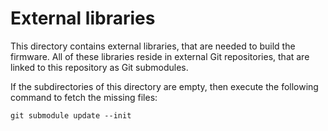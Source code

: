 # External libraries

This directory contains external libraries, that are needed to build the firmware.
All of these libraries reside in external Git repositories, that are linked to this repository as Git
submodules.

If the subdirectories of this directory are empty, then execute the following command to fetch the missing files:

`git submodule update --init`
